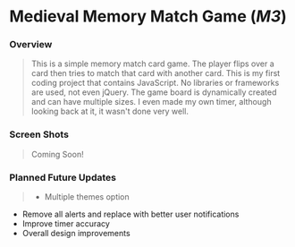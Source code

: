 # Medieval Memory Match Game (*M3*)

### Overview
> This is a simple memory match card game. The player flips over a card then tries to match that card with another card. This is my first coding project that contains JavaScript. No libraries or frameworks are used, not even jQuery. The game board is dynamically created and can have multiple sizes. I even made my own timer, although looking back at it, it wasn't done very well.
 
### Screen Shots
 
> Coming Soon!
 
### Planned Future Updates
 
>- Multiple themes option
- Remove all alerts and replace with better user notifications
- Improve timer accuracy
- Overall design improvements
 